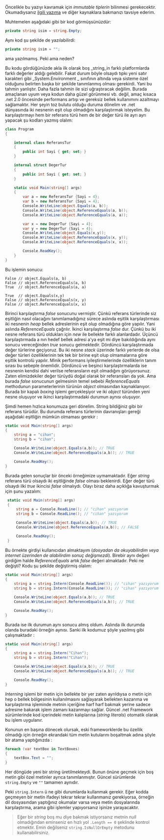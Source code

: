 ﻿---
Title: String Interning Kavramı Hakkında
PublishDate: 22/08/2017
IsActive: True
Tags: C#
---

Öncelikle bu yazıyı kavramak için _immutable tiplerin_ bilinmesi gerekecektir. Okumadıysanız [ilgili yazıma](http://cihanyakar.com/immutable-type_kavrami) ve diğer kaynaklara bakmanızı tavsiye ederim. 

Muhtemelen aşağıdaki gibi bir kod görmüşsünüzdür:

```csharp
private string isim = string.Empty;
```
Aynı kod şu şekilde de yazılabilirdi:

```csharp
private string isim = "";
```
ama yazılmamış. Peki ama neden?

Bu kodu gördüğünüzde akla ilk olarak boş _string_in farklı platformlarda farklı değerler aldığı gelebilir. Fakat durum böyle olsaydı tıpkı yeni satır karakteri gibi _System.Environment _ sınıfının altında veya sisteme özel olduğunu belirten başka bir şekilde tanımlanmış olması gerekirdi. Yani bu tahmin yanlıştır.
Daha fazla tahmin ile sizi uğraştıracak değilim. Burada amaçlanan uyum veya kodun daha güzel görünmesi vb. değil, amaç kısaca .net 2.0 öncesinde performans artışı ve gereksiz bellek kullanımını azaltmayı sağlamaktır.
Her şeyin toz bulutu olduğu duruma dönelim ve .net dünyasında iki nesnenin eşit olup olmadığını karşılaştırmak isteyelim. Bu karşılaştırmayı hem bir referans türü hem de bir değer türü ile ayrı ayrı yapacak şu kodları yazmış olalım:

```csharp
class Program
{

    internal class ReferansTur
    {
        public int Sayi { get; set; }
    }

    internal struct DegerTur
    {
        public int Sayi { get; set; }
    }

    static void Main(string[] args)
    {
        var a = new ReferansTur {Sayi = 4};
        var b = new ReferansTur {Sayi = 4};
        Console.WriteLine(object.Equals(a, b));
        Console.WriteLine(object.ReferenceEquals(a, b));
		Console.WriteLine(object.ReferenceEquals(a, a));

        var x = new DegerTur {Sayi = 4};
        var y = new DegerTur {Sayi = 4};
        Console.WriteLine(object.Equals(x,y));
        Console.WriteLine(object.ReferenceEquals(x, y));
        Console.WriteLine(object.ReferenceEquals(x, x));

        Console.ReadKey();
    }
}
```
Bu işlemin sonucu:

```
False // object.Equals(a, b)
False // object.ReferenceEquals(a, b)
True  // object.ReferenceEquals(a, a)

True  // object.Equals(x,y)
False // object.ReferenceEquals(x, y)
False // object.ReferenceEquals(x, x)
```

Birinci karşılaştırma _false_ sonucunu vermiştir. Çünkü referans türlerinde siz eşitliğin nasıl olacağını tanımlamadığınız sürece aslında eşitlik karşılaştırması iki nesnenin _heap_ bellek adreslerinin eşit olup olmadığına göre yapılır. Yani aslında _ReferenceEquals_ çağrılır.
İkinci karşılaştırma _false_ dur. Çünkü bu iki nesne referans türü oldukları için _new_ ile bellekte farklı alanlardadır.
Üçüncü karşılaştırmada a nın hedef bellek adresi a'ya eşit mi diye bakıldığında aynı sonucu vereceğinden _true_ sonucu gelmektedir.
Dördüncü karşılaştırmada değer türlerine geçiyoruz. Bu iki nesne _stack_ üzerinde farklı yerlerde de olsa değer türleri özelliklerinin tek tek bir birine eşit olup olmamalarına göre eşitlik kontrolü yapılır. Minik performans iyileştirmelerinde özelliklerin tanım sırası bu sebeple önemlidir.
Dördüncü ve beşinci karşılaştırmalarda ise nesnenin kendisi dahi verilse referansların eşit olmadığını görüyorsunuz. Zaten elimizdekiler değer türüydü doğal olarak bir referansları da yok. Ama burada _false_ sonucunun gelmesinin temel sebebi _ReferenceEquals_ methodunun parameterlerinin türünün _object_ olmasından kaynaklanıyor. Burada bir kapalı _boxing_ işlemi gerçekleşiyor ve iki _object_ türünden yeni nesne oluşuyor ve ikinci karşılaştırmadaki durumun aynısı oluşuyor. 

Şimdi hemen hızlıca konumuza geri dönelim. String bildiğiniz gibi bir referans türüdür. Bu durumda referans türlerinin davranışları gereği aşağıdaki eşitliğin mümkün olmaması gerekir :

```csharp
static void Main(string[] args)
{
    string a = "cihan";
    string b = "cihan";

    Console.WriteLine(object.Equals(a,b)); // TRUE
    Console.WriteLine(object.ReferenceEquals(a,b)); // TRUE

    Console.ReadKey();
}
```
Burada gelen sonuçlar bir önceki örneğimize uymamaktadır. Eğer _string_ referans türü olsaydı iki eşitliğinde _false_ olması beklenirdi. Eğer değer türü olsaydı ilki _true_ ikincisi _false_ olmalıydı. Olayı biraz daha açıklığa kavuşturmak için şunu yazalım:

```csharp
 static void Main(string[] args)
 {
     string a = Console.ReadLine(); // "cihan" yazıyorum
     string b = Console.ReadLine(); // "cihan" yazıyorum

     Console.WriteLine(object.Equals(a,b)); // TRUE
     Console.WriteLine(object.ReferenceEquals(a,b)); // FALSE

     Console.ReadKey();
 }
```
Bu örnekte girdiyi kullanıcıdan almaktayım (_dosyadan da okuyabilirdim veya internet üzerinden de alabilirdim sonuç değişmezdi_). Birebir aynı değeri girdiğim halde _ReferenceEquals_ artık _false_ değeri almaktadır. Peki ne değişti? Kodu şu şekilde değiştirmiş olalım:

```csharp
static void Main(string[] args)
{
    string a = string.Intern(Console.ReadLine()); // "cihan" yazıyorum
    string b = string.Intern(Console.ReadLine()); // "cihan" yazıyorum

    Console.WriteLine(object.Equals(a,b)); // TRUE
    Console.WriteLine(object.ReferenceEquals(a,b)); // TRUE

    Console.ReadKey();
}
```

Burada ise ilk durumun aynı sonucu almış oldum. Aslında ilk durumda olanda buradaki örneğin aynısı. Sanki ilk  kodumuz şöyle yazılmış gibi çalışmaktadır :

```csharp
static void Main(string[] args)
{
    string a = string.Intern("Cihan"); 
    string b = string.Intern("Cihan");  

    Console.WriteLine(object.Equals(a,b)); // TRUE
    Console.WriteLine(object.ReferenceEquals(a,b)); // TRUE

    Console.ReadKey();
}
```

_Interning_ işlemi bir metin için bellekte bir yer zaten ayrıldıysa o metin için hep o bellek bölgesinin kullanılmasını sağlayarak bellekten kazanma ve karşılaştırma işleminde metnin içeriğine harf harf bakmak yerine sadece adresine bakarak işlem zamanı kazanmayı sağlar. Güncel .net Framework sürümlerinde kod içerindeki metin kalıplarına (_string literals_) otomatik olarak bu işlem uygulanır.

Konunun en başına dönecek olursak, eski frameworklerde bu özellik olmadığı için örneğin ekrandaki tüm metin kutularını boşaltmak adına şöyle bir atama yaptığınızda :

```csharp
foreach (var textBox in TextBoxes)
{
    textBox.Text = "";
}
```
Her döngüde yeni bir string üretilmekteydi. Bunun önüne geçmek için boş metin gibi özel metinler ayrıca tanımlanmıştır. Güncel sürümlerde `string.Empty` ve `""` tamamen aynıdır. 

Peki `string.Intern` ü ne gibi durumlarda kullanmak gerekir. Eğer kodda geçmeyen bir metin ifadeyi tekrar tekrar kullanmanız gerekiyorsa, örneğin dil dosyasından yaptığınız okumalar varsa veya metin dosyalarında karşılaştırma, arama gibi işlemler yapıyorsanız işinize yarayacaktır. 

> Eğer bir _string_ boş mu diye bakmak istiyorsanız metnin _null_ olmadığından eminseniz en hızlı yol `.Length == 0` şeklinde kontrol etmektir. Emin değilseniz `string.IsNullOrEmpty` metodunu kullanabilirsiniz.
